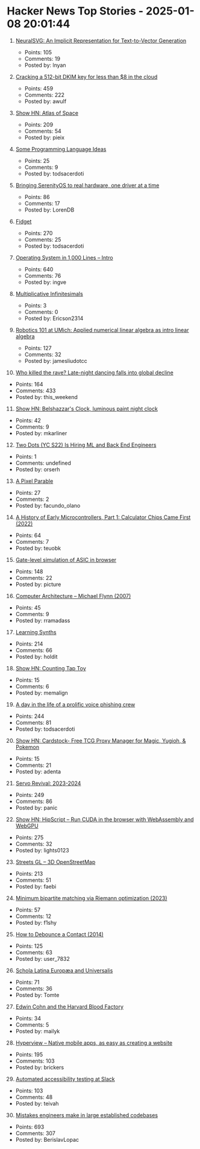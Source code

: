 # Hacker News Top Stories - 2025-01-08 20:01:44

1. [NeuralSVG: An Implicit Representation for Text-to-Vector Generation](https://sagipolaczek.github.io/NeuralSVG/)
   - Points: 105
   - Comments: 19
   - Posted by: lnyan

2. [Cracking a 512-bit DKIM key for less than $8 in the cloud](https://dmarcchecker.app/articles/crack-512-bit-dkim-rsa-key)
   - Points: 459
   - Comments: 222
   - Posted by: awulf

3. [Show HN: Atlas of Space](https://atlasof.space/)
   - Points: 209
   - Comments: 54
   - Posted by: pieix

4. [Some Programming Language Ideas](https://jerf.org/iri/post/2025/programming_language_ideas/)
   - Points: 25
   - Comments: 9
   - Posted by: todsacerdoti

5. [Bringing SerenityOS to real hardware, one driver at a time](https://sdomi.pl/weblog/23-serenityos-realhw/)
   - Points: 86
   - Comments: 17
   - Posted by: LorenDB

6. [Fidget](https://www.mattkeeter.com/projects/fidget/)
   - Points: 270
   - Comments: 25
   - Posted by: todsacerdoti

7. [Operating System in 1,000 Lines – Intro](https://operating-system-in-1000-lines.vercel.app/en)
   - Points: 640
   - Comments: 76
   - Posted by: ingve

8. [Multiplicative Infinitesimals](https://github.com/Ericson2314/baccumulation/blob/main/math/multiplicative-infinitesimals.md)
   - Points: 3
   - Comments: 0
   - Posted by: Ericson2314

9. [Robotics 101 at UMich: Applied numerical linear algebra as intro linear algebra](https://robotics.umich.edu/academics/courses/course-offerings/rob101-fall-2020/)
   - Points: 127
   - Comments: 32
   - Posted by: jamesliudotcc

10. [Who killed the rave? Late-night dancing falls into global decline](https://www.ft.com/content/2138e940-0c81-44b0-87a7-325f278413e1)
   - Points: 164
   - Comments: 433
   - Posted by: this_weekend

11. [Show HN: Belshazzar's Clock, luminous paint night clock](https://blog.karliner.net/projects/belshazzars-clock/)
   - Points: 42
   - Comments: 9
   - Posted by: mkarliner

12. [Two Dots (YC S22) Is Hiring ML and Back End Engineers](https://www.ycombinator.com/companies/two-dots/jobs/97PTcHT-machine-learning-engineer)
   - Points: 1
   - Comments: undefined
   - Posted by: orserh

13. [A Pixel Parable](https://olano.dev/blog/a-pixel-parable/)
   - Points: 27
   - Comments: 2
   - Posted by: facundo_olano

14. [A History of Early Microcontrollers, Part 1: Calculator Chips Came First (2022)](https://www.eejournal.com/article/a-history-of-early-microcontrollers-part-1-calculator-chips-came-first/)
   - Points: 64
   - Comments: 7
   - Posted by: teuobk

15. [Gate-level simulation of ASIC in browser](https://znah.net/tt09/)
   - Points: 148
   - Comments: 22
   - Posted by: picture

16. [Computer Architecture – Michael Flynn (2007)](https://onlinelibrary.wiley.com/doi/full/10.1002/9780470050118.ecse071)
   - Points: 45
   - Comments: 9
   - Posted by: rramadass

17. [Learning Synths](https://learningsynths.ableton.com)
   - Points: 214
   - Comments: 66
   - Posted by: holdit

18. [Show HN: Counting Tap Toy](https://memalign.github.io/m/counting/index.html)
   - Points: 15
   - Comments: 6
   - Posted by: memalign

19. [A day in the life of a prolific voice phishing crew](https://krebsonsecurity.com/2025/01/a-day-in-the-life-of-a-prolific-voice-phishing-crew/)
   - Points: 244
   - Comments: 81
   - Posted by: todsacerdoti

20. [Show HN: Cardstock- Free TCG Proxy Manager for Magic, Yugioh, & Pokemon](https://cardstock.denta.co)
   - Points: 15
   - Comments: 21
   - Posted by: adenta

21. [Servo Revival: 2023-2024](https://blogs.igalia.com/mrego/servo-revival-2023-2024/)
   - Points: 249
   - Comments: 86
   - Posted by: panic

22. [Show HN: HipScript – Run CUDA in the browser with WebAssembly and WebGPU](https://hipscript.lights0123.com/)
   - Points: 275
   - Comments: 32
   - Posted by: lights0123

23. [Streets GL – 3D OpenStreetMap](https://streets.gl/#47.35245,8.50958,21.25,42.00,459.10)
   - Points: 213
   - Comments: 51
   - Posted by: faebi

24. [Minimum bipartite matching via Riemann optimization (2023)](https://ocramz.github.io/posts/2023-12-21-assignment-riemann-opt.html)
   - Points: 57
   - Comments: 12
   - Posted by: f1shy

25. [How to Debounce a Contact (2014)](https://www.ganssle.com/debouncing.htm)
   - Points: 125
   - Comments: 63
   - Posted by: user_7832

26. [Schola Latina Europæa and Universalis](http://avitus.alcuinus.net/schola_latina/soni_en.php)
   - Points: 71
   - Comments: 36
   - Posted by: Tomte

27. [Edwin Cohn and the Harvard Blood Factory](https://www.asimov.press/p/cohn)
   - Points: 34
   - Comments: 5
   - Posted by: mailyk

28. [Hyperview – Native mobile apps, as easy as creating a website](https://hyperview.org/)
   - Points: 195
   - Comments: 103
   - Posted by: brickers

29. [Automated accessibility testing at Slack](https://slack.engineering/automated-accessibility-testing-at-slack/)
   - Points: 103
   - Comments: 48
   - Posted by: teivah

30. [Mistakes engineers make in large established codebases](https://www.seangoedecke.com/large-established-codebases/)
   - Points: 693
   - Comments: 307
   - Posted by: BerislavLopac

